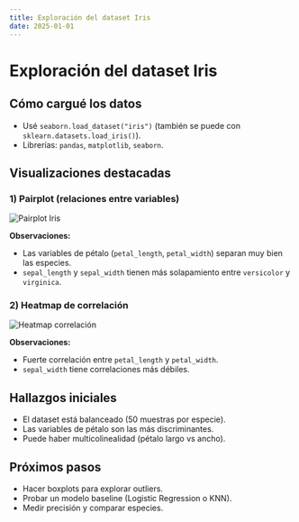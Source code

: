 ```yaml
---
title: Exploración del dataset Iris
date: 2025-01-01
---
```


# Exploración del dataset Iris

## Cómo cargué los datos
- Usé `seaborn.load_dataset("iris")` (también se puede con `sklearn.datasets.load_iris()`).
- Librerías: `pandas`, `matplotlib`, `seaborn`.

## Visualizaciones destacadas

### 1) Pairplot (relaciones entre variables)
![Pairplot Iris](../assets/img/iris_pairplot.png)

**Observaciones:**
- Las variables de pétalo (`petal_length`, `petal_width`) separan muy bien las especies.
- `sepal_length` y `sepal_width` tienen más solapamiento entre `versicolor` y `virginica`.

### 2) Heatmap de correlación
![Heatmap correlación](../assets/img/iris_corr.png)

**Observaciones:**
- Fuerte correlación entre `petal_length` y `petal_width`.
- `sepal_width` tiene correlaciones más débiles.

## Hallazgos iniciales
- El dataset está balanceado (50 muestras por especie).
- Las variables de pétalo son las más discriminantes.
- Puede haber multicolinealidad (pétalo largo vs ancho).

## Próximos pasos
- Hacer boxplots para explorar outliers.
- Probar un modelo baseline (Logistic Regression o KNN).
- Medir precisión y comparar especies.
